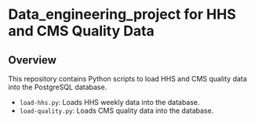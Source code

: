 # Data_engineering_project for HHS and CMS Quality Data

## Overview

This repository contains Python scripts to load HHS and CMS quality data into the PostgreSQL database.

- `load-hhs.py`: Loads HHS weekly data into the database.
- `load-quality.py`: Loads CMS quality data into the database.
